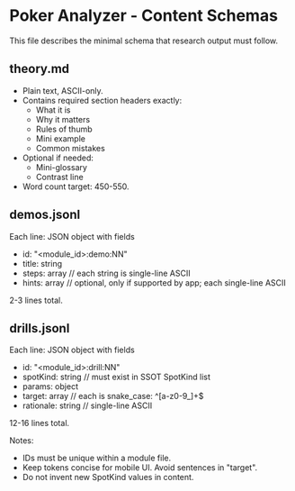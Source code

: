 # Poker Analyzer - Content Schemas

This file describes the minimal schema that research output must follow.

## theory.md
- Plain text, ASCII-only.
- Contains required section headers exactly:
  - What it is
  - Why it matters
  - Rules of thumb
  - Mini example
  - Common mistakes
- Optional if needed:
  - Mini-glossary
  - Contrast line
- Word count target: 450-550.

## demos.jsonl
Each line: JSON object with fields
- id: "<module_id>:demo:NN"
- title: string
- steps: array<string>  // each string is single-line ASCII
- hints: array<string>  // optional, only if supported by app; each single-line ASCII

2-3 lines total.

## drills.jsonl
Each line: JSON object with fields
- id: "<module_id>:drill:NN"
- spotKind: string  // must exist in SSOT SpotKind list
- params: object
- target: array<string>  // each is snake_case: ^[a-z0-9_]+$
- rationale: string  // single-line ASCII

12-16 lines total.

Notes:
- IDs must be unique within a module file.
- Keep tokens concise for mobile UI. Avoid sentences in "target".
- Do not invent new SpotKind values in content.
